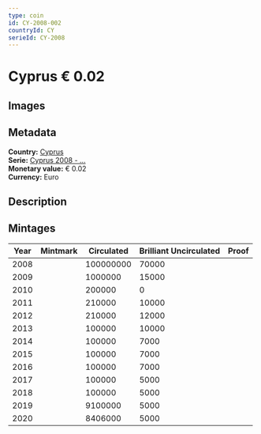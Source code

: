 ```yaml
---
type: coin
id: CY-2008-002
countryId: CY
serieId: CY-2008
---
```


# Cyprus € 0.02

## Images


## Metadata

**Country:** [Cyprus](../index.md)\
**Serie:** [Cyprus 2008 - ...](index.md)\
**Monetary value:** € 0.02\
**Currency:** Euro

## Description


## Mintages

| Year | Mintmark | Circulated | Brilliant Uncirculated | Proof |
| ---- | -------- | ---------- | ---------------------- | ----- |
| 2008 |  | 100000000| 70000 |  |
| 2009 |  | 1000000| 15000 |  |
| 2010 |  | 200000| 0 |  |
| 2011 |  | 210000| 10000 |  |
| 2012 |  | 210000| 12000 |  |
| 2013 |  | 100000| 10000 |  |
| 2014 |  | 100000| 7000 |  |
| 2015 |  | 100000| 7000 |  |
| 2016 |  | 100000| 7000 |  |
| 2017 |  | 100000| 5000 |  |
| 2018 |  | 100000| 5000 |  |
| 2019 |  | 9100000| 5000 |  |
| 2020 |  | 8406000| 5000 |  |
